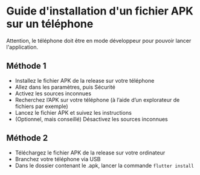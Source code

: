 # Guide d'installation d'un fichier APK sur un téléphone

Attention, le téléphone doit être en mode développeur pour pouvoir lancer l'application.

## Méthode 1

- Installez le fichier APK de la release sur votre téléphone
- Allez dans les paramètres, puis Sécurité
- Activez les sources inconnues
- Recherchez l’APK sur votre téléphone (à l’aide d’un explorateur de fichiers par exemple)
- Lancez le fichier APK et suivez les instructions
- (Optionnel, mais conseillé) Désactivez les sources inconnues


## Méthode 2

- Téléchargez le fichier APK de la release sur votre ordinateur
- Branchez votre téléphone via USB
- Dans le dossier contenant le .apk, lancer la commande ``flutter install``